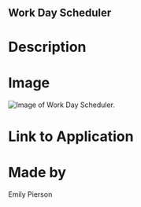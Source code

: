 ## Work Day Scheduler

# Description

# Image
![Image of Work Day Scheduler.](/assets/code-quiz-screenshot.png)

# Link to Application

# Made by 
Emily Pierson